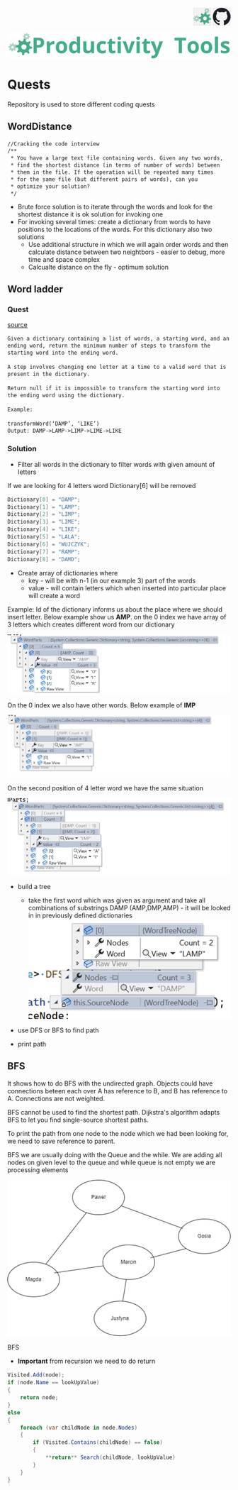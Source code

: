 <!--Category:C#,SQL--> 
 <p align="right">
    <a href="http://productivitytools.tech/productivitytools-createsqlserverdatabase/"><img src="Images/Header/ProductivityTools_green_40px_2.png" /><a> 
    <a href="https://github.com/ProductivityTools-Learning/ProductivityTools.Example.GCP.SecretManager"><img src="Images/Header/Github_border_40px.png" /></a>
</p>
<p align="center">
    <a href="http://http://productivitytools.tech/">
        <img src="Images/Header/LogoTitle_green_500px.png" />
    </a>
</p>


# Quests

Repository is used to store different coding quests

<!--more-->

## WordDistance

```
//Cracking the code interview 
/**
 * You have a large text file containing words. Given any two words,
 * find the shortest distance (in terms of number of words) between
 * them in the file. If the operation will be repeated many times
 * for the same file (but different pairs of words), can you
 * optimize your solution?
 */
```

- Brute force solution is to iterate through the words and look for the shortest distance it is ok solution for invoking one
- For invoking several times: create a dictionary from words to have positions to the locations of the words. For this dictionary also two solutions
  -  Use additional structure in which we will again order words and then calculate distance between two neightbors - easier to debug, more time and space complex
  - Calcualte distance on the fly - optimum solution


## Word ladder

### Quest
[source](https://leetcode.com/problems/word-ladder/)

  ```
  Given a dictionary containing a list of words, a starting word, and an ending word, return the minimum number of steps to transform the starting word into the ending word.

A step involves changing one letter at a time to a valid word that is present in the dictionary.

Return null if it is impossible to transform the starting word into the ending word using the dictionary.

Example:

transformWord(‘DAMP’, ‘LIKE’)
Output: DAMP->LAMP->LIMP->LIME->LIKE
```
### Solution

- Filter all words in the dictionary to filter words with given amount of letters

If we are looking for 4 letters word Dictionary[6] will be removed
```C#
Dictionary[0] = "DAMP";
Dictionary[1] = "LAMP";
Dictionary[2] = "LIMP";
Dictionary[3] = "LIME";
Dictionary[4] = "LIKE";
Dictionary[5] = "LALA";
Dictionary[6] = "WUJCZYK";
Dictionary[7] = "RAMP";
Dictionary[8] = "DAMD";
```

- Create array of dictionaries where 
  - key -  will be with n-1 (in our example 3) part of the words
  - value - will contain letters which when inserted into particular place will create a word

Example:
Id of the dictionary informs us about the place where we should insert letter.
Below example show us **AMP**. on the 0 index we have array of 3 letters which creates different word from our dictionary

![](Images/2022-09-30-07-53-23.png)

On the 0 index we also have other words. Below example of **IMP**

![](Images/2022-09-30-07-56-29.png)

On the second position of 4 letter word we have the same situation

![](Images/2022-09-30-07-57-53.png)


- build a tree
  - take the first word which was given as argument and take all combinations of substrings DAMP (AMP,DMP,AMP) - it will be looked in  in previously defined dictionaries
![](Images/2022-09-30-08-04-15.png)

- use DFS or BFS to find path
- print path


## BFS
It shows how to do BFS with the undirected graph. Objects could have connections beteen each over A has reference to B, and B has reference to A. Connections are not weighted.

BFS cannot be used to find the shortest path. Dijkstra's algorithm adapts BFS to let you find single-source shortest paths.

To print the path from one node to the node which we had been looking for, we need to save reference to parent.

BFS we are usually doing with the Queue and the while. We are adding all nodes on given level to the queue and while queue is not empty we are processing elements

![](Images/2022-10-01-07-29-02.png)


BFS

- **Important** from recursion we need to do return 

```c#
Visited.Add(node);
if (node.Name == lookUpValue)
{
    return node;
}
else
{
    foreach (var childNode in node.Nodes)
    {
        if (Visited.Contains(childNode) == false)
        {
            **return** Search(childNode, lookUpValue)
        }
    }
}
```

